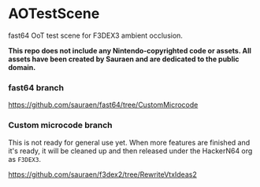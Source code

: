 # AOTestScene

fast64 OoT test scene for F3DEX3 ambient occlusion.

**This repo does not include any Nintendo-copyrighted code or assets. All assets
have been created by Sauraen and are dedicated to the public domain.**

### fast64 branch

https://github.com/sauraen/fast64/tree/CustomMicrocode

### Custom microcode branch

This is not ready for general use yet. When more features are finished and it's
ready, it will be cleaned up and then released under the HackerN64 org as
`F3DEX3`.

https://github.com/sauraen/f3dex2/tree/RewriteVtxIdeas2
